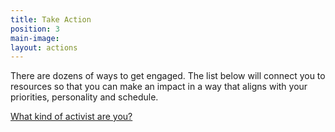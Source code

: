```yaml
---
title: Take Action
position: 3
main-image: 
layout: actions
---
```


There are dozens of ways to get engaged. The list below will connect you to resources so that you can make an impact in a way that aligns with your priorities, personality and schedule.

[What kind of activist are you?](http://indivisibleandoverma.com/issues/mobilizing-members.html)
